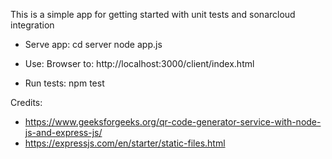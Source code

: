 This is a simple app for getting started with unit tests and sonarcloud integration

- Serve app:
cd server
node app.js

- Use:
Browser to:
http://localhost:3000/client/index.html

- Run tests:
npm test

Credits:
- https://www.geeksforgeeks.org/qr-code-generator-service-with-node-js-and-express-js/
- https://expressjs.com/en/starter/static-files.html

